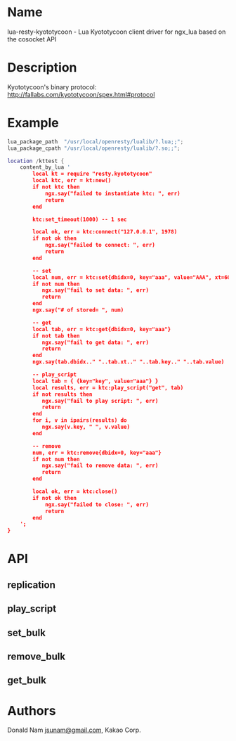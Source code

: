 Name
====

lua-resty-kyototycoon - Lua Kyototycoon client driver for ngx_lua based on the cosocket API


Description
===========
Kyototycoon's binary protocol: http://fallabs.com/kyototycoon/spex.html#protocol


Example
=======
```` lua
lua_package_path  "/usr/local/openresty/lualib/?.lua;;";
lua_package_cpath "/usr/local/openresty/lualib/?.so;;";

location /kttest {
    content_by_lua '
        local kt = require "resty.kyototycoon"
        local ktc, err = kt:new()
        if not ktc then
            ngx.say("failed to instantiate ktc: ", err)
            return
        end

        ktc:set_timeout(1000) -- 1 sec

        local ok, err = ktc:connect("127.0.0.1", 1978)
        if not ok then
            ngx.say("failed to connect: ", err)
            return
        end

        -- set
        local num, err = ktc:set{dbidx=0, key="aaa", value="AAA", xt=600}
        if not num then
           ngx.say("fail to set data: ", err)
           return
        end
        ngx.say("# of stored= ", num)

        -- get
        local tab, err = ktc:get{dbidx=0, key="aaa"}
        if not tab then
           ngx.say("fail to get data: ", err)
           return
        end
        ngx.say(tab.dbidx.." "..tab.xt.." "..tab.key.." "..tab.value)

        -- play_script
        local tab = { {key="key", value="aaa"} }
        local results, err = ktc:play_script("get", tab)
        if not results then
           ngx.say("fail to play script: ", err)
           return
        end
        for i, v in ipairs(results) do
           ngx.say(v.key, " ", v.value)
        end

        -- remove
        num, err = ktc:remove{dbidx=0, key="aaa"}
        if not num then
           ngx.say("fail to remove data: ", err)
           return
        end

        local ok, err = ktc:close()
        if not ok then
            ngx.say("failed to close: ", err)
            return
        end
    ';
}
````


API
===


replication
---

play_script
---

set_bulk
---

remove_bulk
---

get_bulk
---



Authors
=======

Donald Nam <jsunam@gmail.com>, Kakao Corp.
